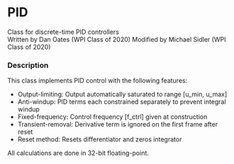 # PID
Class for discrete-time PID controllers  
Written by Dan Oates (WPI Class of 2020)
Modified by Michael Sidler (WPI Class of 2020)

### Description
This class implements PID control with the following features:

- Output-limiting: Output automatically saturated to range [u_min, u_max]
- Anti-windup: PID terms each constrained separately to prevent integral windup
- Fixed-frequency: Control frequency [f_ctrl] given at construction
- Transient-removal: Derivative term is ignored on the first frame after reset
- Reset method: Resets differentiator and zeros integrator

All calculations are done in 32-bit floating-point.
